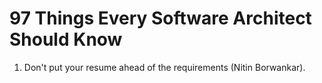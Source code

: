 # 97 Things Every Software Architect Should Know

1. Don't put your resume ahead of the requirements (Nitin Borwankar).